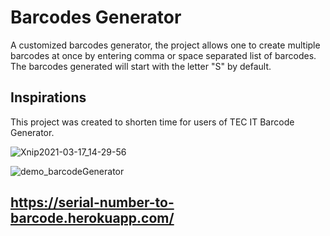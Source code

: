 # Barcodes Generator
A customized barcodes generator, the project allows one to create multiple barcodes at once by entering comma or space separated list of barcodes.
The barcodes generated will start with the letter "S" by default.

## Inspirations

This project was created to shorten time for users of TEC IT Barcode Generator.

![Xnip2021-03-17_14-29-56](https://user-images.githubusercontent.com/49047379/111519239-41abfa80-872d-11eb-8f32-b3e740e2d9e3.jpg)


![demo_barcodeGenerator](https://user-images.githubusercontent.com/49047379/111520013-0eb63680-872e-11eb-86e3-21f782f8a382.gif)


## https://serial-number-to-barcode.herokuapp.com/

